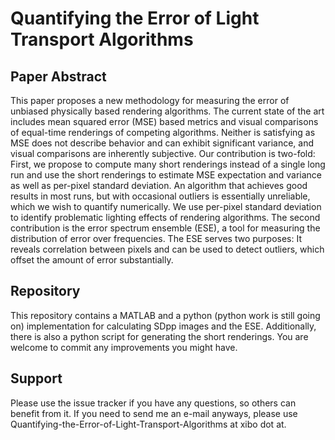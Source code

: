 # Quantifying the Error of Light Transport Algorithms
## Paper Abstract
This paper proposes a new methodology for measuring the error of unbiased physically based rendering algorithms. The
current state of the art includes mean squared error (MSE) based metrics and visual comparisons of equal-time renderings
of competing algorithms. Neither is satisfying as MSE does not describe behavior and can exhibit significant variance, and
visual comparisons are inherently subjective. Our contribution is two-fold: First, we propose to compute many short renderings
instead of a single long run and use the short renderings to estimate MSE expectation and variance as well as per-pixel
standard deviation. An algorithm that achieves good results in most runs, but with occasional outliers is essentially unreliable,
which we wish to quantify numerically. We use per-pixel standard deviation to identify problematic lighting effects of rendering
algorithms. The second contribution is the error spectrum ensemble (ESE), a tool for measuring the distribution of error over
frequencies. The ESE serves two purposes: It reveals correlation between pixels and can be used to detect outliers, which offset
the amount of error substantially.

## Repository
This repository contains a MATLAB and a python (python work is still going on) implementation for calculating SDpp images and the ESE.
Additionally, there is also a python script for generating the short renderings.
You are welcome to commit any improvements you might have.

## Support
Please use the issue tracker if you have any questions, so others can benefit from it.
If you need to send me an e-mail anyways, please use Quantifying-the-Error-of-Light-Transport-Algorithms at xibo dot at.
